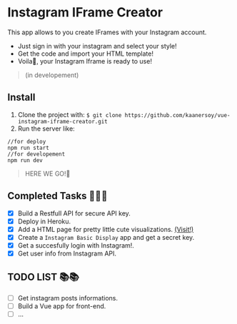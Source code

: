 # Instagram IFrame Creator

This app allows to you create IFrames with your Instagram account.
- Just sign in with your instagram and select your style!
- Get the code and import your HTML template!
- Voila🎉, your Instagram Iframe is ready to use!
> (in developement)
## Install

1. Clone the project with: `$ git clone https://github.com/kaanersoy/vue-instagram-iframe-creator.git`
2. Run the server like:
```shell
//for deploy
npm run start 
//for developement
npm run dev
```
> HERE WE GO!🤘
## Completed Tasks 🤯🤯😎

 - [x] Build a Restfull API for secure API key.
 - [x] Deploy in Heroku.
 - [x] Add a HTML page for pretty little cute visualizations.  [(Visit!)](https://whispering-anchorage-68692.herokuapp.com/)
 - [x] Create a `Instagram Basic Display` app and get a secret key.
 - [x] Get a succesfully login with Instagram!.
 - [x] Get user info from Instagram API.

## TODO LIST 📚📚
 
 - [ ] Get instagram posts informations.
 - [ ] Build a Vue app for front-end.
 - [ ]  ... 